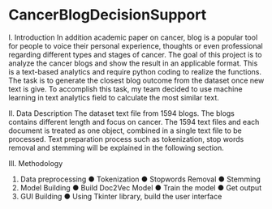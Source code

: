 # CancerBlogDecisionSupport
I.	Introduction 
In addition academic paper on cancer, blog is a popular tool for people to voice their personal experience, thoughts or even professional regarding different types and stages of cancer. The goal of this project is to analyze the cancer blogs and show the result in an applicable format. This is a text-based analytics and require python coding to realize the functions. The task is to generate the closest blog outcome from the dataset once new text is give. To accomplish this task, my team decided to use machine learning in text analytics field to calculate the most similar text. 

II.	Data Description 
The dataset text file from 1594 blogs. The blogs contains different length and focus on cancer. The 1594 text files and each document is treated as one object, combined in a single text file to be processed. Text preparation process such as tokenization, stop words removal and stemming will be explained in the following section. 




III.	Methodology
1.	Data preprocessing
●	Tokenization
●	Stopwords Removal
●	Stemming
2.	Model Building
●	Build Doc2Vec Model
●	Train the model
●	Get output
3.	GUI Building 
●	Using Tkinter library, build the user interface
